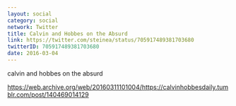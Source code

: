 ```yaml
---
layout: social
category: social
network: Twitter
title: Calvin and Hobbes on the Absurd
link: https://twitter.com/steinea/status/705917489381703680
twitterID: 705917489381703680
date: 2016-03-04
---
```


calvin and hobbes on the absurd

<https://web.archive.org/web/20160311101004/https://calvinhobbesdaily.tumblr.com/post/140469014129>
